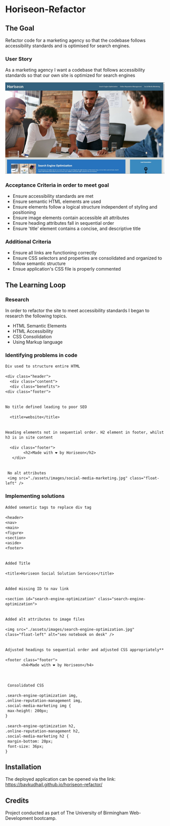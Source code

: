 # Horiseon-Refactor

## The Goal
Refactor code for a marketing agency so that the codebase follows accessibility standards and is optimised for search engines.

### User Story
As a marketing agency I want a codebase that follows accessibility standards so that our own site is optimized for search engines

![home-page screen-shot](https://raw.githubusercontent.com/BavKudhail/horiseon-refactor/main/assets/images/homepage-snippet.JPG)

### Acceptance Criteria in order to meet goal
* Ensure accessibility standards are met
* Ensure semantic HTML elements are used
* Ensure elements follow a logical structure independent of styling and positioning
* Ensure image elements contain accessible alt attributes
* Ensure heading attributes fall in sequential order
* Ensure 'title' element contains a concise, and descriptive title

### Additional Criteria
* Ensure all links are functioning correctly
* Ensure CSS selectors and properties are consolidated and organized to follow semantic structure
* Ensue application's CSS file is properly commented

## The Learning Loop
### Research
In order to refactor the site to meet accessibility standards I began to research the following topics. 
* HTML Semantic Elements
* HTML Accessibility 
* CSS Consolidation
* Using Markup language

### Identifying problems in code 
```
Div used to structure entire HTML

<div class="header">
  <div class="content">
  <div class="benefits">
<div class="footer">
 
 
No title defined leading to poor SEO

  <title>website</title>
  
  
Heading elements not in sequential order. H2 element in footer, whilst h3 is in site content

  <div class="footer">
        <h2>Made with ❤️️ by Horiseon</h2>
   </div>
 
 
 No alt attributes
 <img src="./assets/images/social-media-marketing.jpg" class="float-left" />
 ```
 
 ### Implementing solutions
 
 ```
 Added semantic tags to replace div tag
 
 <header>
 <nav>
 <main>
 <figure>
 <section>
 <aside>
 <footer>
 
 
 Added Title

 <title>Horiseon Social Solution Services</title>


 Added missing ID to nav link

 <section id="search-engine-optimization" class="search-engine-optimization">
 
 
 Added alt attributes to image files
 
 <img src="./assets/images/search-engine-optimization.jpg" class="float-left" alt="seo notebook on desk" />
 
 
 Adjusted headings to sequential order and adjusted CSS appropriately**
 
 <footer class="footer">
        <h4>Made with ❤️️ by Horiseon</h4>
 
 
 
  Consolidated CSS
 
 .search-engine-optimization img,
.online-reputation-management img,
.social-media-marketing img {
  max-height: 200px;
}

.search-engine-optimization h2,
.online-reputation-management h2,
.social-media-marketing h2 {
  margin-bottom: 20px;
  font-size: 36px;
}
  ```
 
 
## Installation
The deployed application can be opened via the link: https://bavkudhail.github.io/horiseon-refactor/

## Credits
Project conducted as part of The University of Birmingham Web-Development bootcamp.


